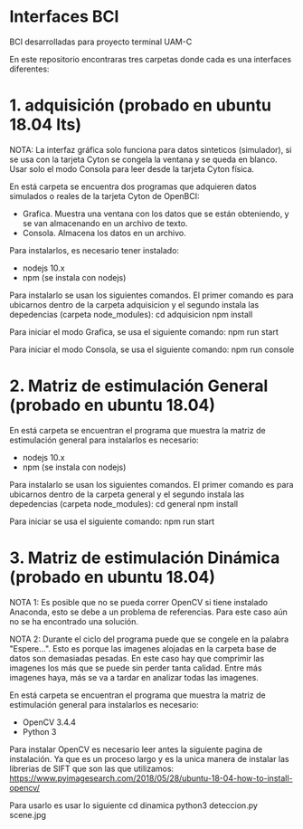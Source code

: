 # Interfaces BCI
BCI desarrolladas para proyecto terminal UAM-C

En este repositorio encontraras tres carpetas donde cada es una interfaces diferentes:

# 1. adquisición (probado en ubuntu 18.04 lts)
NOTA: La interfaz gráfica solo funciona para datos sinteticos (simulador), si se usa con la tarjeta Cyton se congela la ventana y se queda en blanco. Usar solo el modo Consola para leer desde la tarjeta Cyton física.

En está carpeta se encuentra dos programas que adquieren datos simulados o reales de la tarjeta Cyton de OpenBCI:
  - Grafica. Muestra una ventana con los datos que se están obteniendo, y se van almacenando en un archivo de texto.
  - Consola. Almacena los datos en un archivo.

Para instalarlos, es necesario tener instalado:
  - nodejs 10.x
  - npm (se instala con nodejs)

Para instalarlo se usan los siguientes comandos. El primer comando es para ubicarnos dentro de la carpeta adquisicion y el segundo instala las depedencias (carpeta node_modules):
  cd adquisicion
  npm install

Para iniciar el modo Grafica, se usa el siguiente comando:
  npm run start

Para iniciar el modo Consola, se usa el siguiente comando:
  npm run console




# 2. Matriz de estimulación General (probado en ubuntu 18.04)
En está carpeta se encuentran el programa que muestra la matriz de estimulación general para instalarlos es necesario:
  - nodejs 10.x
  - npm (se instala con nodejs)
  
Para instalarlo se usan los siguientes comandos. El primer comando es para ubicarnos dentro de la carpeta general y el segundo instala las depedencias (carpeta node_modules):
  cd general
  npm install
  
Para iniciar se usa el siguiente comando:
  npm run start

# 3. Matriz de estimulación Dinámica (probado en ubuntu 18.04)
NOTA 1: Es posible que no se pueda correr OpenCV si tiene instalado Anaconda, esto se debe a un problema de referencias. Para este caso aún no se ha encontrado una solución.

NOTA 2: Durante el ciclo del programa puede que se congele en la palabra "Espere...". Esto es porque las imagenes alojadas en la carpeta base de datos son demasiadas pesadas. En este caso hay que comprimir las imagenes los más que se puede sin perder tanta calidad. Entre más imagenes haya, más se va a tardar en analizar todas las imagenes.

En está carpeta se encuentran el programa que muestra la matriz de estimulación general para instalarlos es necesario:
  - OpenCV 3.4.4
  - Python 3
 
Para instalar OpenCV es necesario leer antes la siguiente pagina de instalación. Ya que es un proceso largo y es la unica manera de instalar las librerias de SIFT que son las que utilizamos:
  https://www.pyimagesearch.com/2018/05/28/ubuntu-18-04-how-to-install-opencv/
  
Para usarlo es usar lo siguiente
  cd dinamica
  python3 deteccion.py scene.jpg
